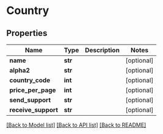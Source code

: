 # Country

## Properties
Name | Type | Description | Notes
------------ | ------------- | ------------- | -------------
**name** | **str** |  | [optional] 
**alpha2** | **str** |  | [optional] 
**country_code** | **int** |  | [optional] 
**price_per_page** | **int** |  | [optional] 
**send_support** | **str** |  | [optional] 
**receive_support** | **str** |  | [optional] 

[[Back to Model list]](../README.md#documentation-for-models) [[Back to API list]](../README.md#documentation-for-api-endpoints) [[Back to README]](../README.md)


